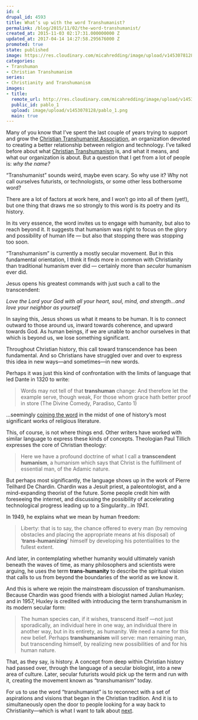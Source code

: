 ```yaml
---
id: 4
drupal_id: 4593
title: What’s up with the word Transhumanist?
permalink: /blog/2015/11/02/the-word-transhumanist/
created_at: 2015-11-03 02:17:31.000000000 Z
updated_at: 2017-04-14 14:27:58.295676000 Z
promoted: true
state: published
image: https://res.cloudinary.com/micahredding/image/upload/v1453078128/pablo_1.png
categories:
- Transhuman
- Christian Transhumanism
series:
- Christianity and Transhumanism
images:
- title: 
  remote_url: http://res.cloudinary.com/micahredding/image/upload/v1453078128/pablo_1.png
  public_id: pablo_1
  upload: image/upload/v1453078128/pablo_1.png
  main: true
---
```

Many of you know that I’ve spent the last couple of years trying to support and grow the [Christian Transhumanist Association](http://www.christiantranshumanism.org/), an organization devoted to creating a better relationship between religion and technology. I’ve talked before about what [Christian Transhumanism](http://micahredding.com/blog/christianity-and-transhumanism) is, and what it means, and what our organization is about. But a question that I get from a lot of people is: *why the name?*

“Transhumanist” sounds weird, maybe even scary. So why use it? Why not call ourselves futurists, or technologists, or some other less bothersome word? 

There are a lot of factors at work here, and I won’t go into all of them (yet!), but one thing that draws me so strongly to this word is its poetry and its history.

In its very essence, the word invites us to engage with humanity, but also to reach beyond it. It suggests that humanism was right to focus on the glory and possibility of human life — but also that stopping there was stopping too soon.

“Transhumanism” is currently a mostly secular movement. But in this fundamental orientation, I think it finds more in common with Christianity than traditional humanism ever did — certainly more than *secular* humanism ever did.

Jesus opens his greatest commands with just such a call to the transcendent:

*Love the Lord your God with all your heart, soul, mind, and strength…and love your neighbor as yourself*

In saying this, Jesus shows us what it means to be human. It is to connect outward to those around us, inward towards coherence, and upward towards God. As human beings, if we are unable to anchor ourselves in that which is beyond us, we lose something significant.

Throughout Christian history, this call toward transcendence has been fundamental. And so Christians have struggled over and over to express this idea in new ways—and sometimes—in new words.

Perhaps it was just this kind of confrontation with the limits of language that led Dante in 1320 to write:

> Words may not tell of that **transhuman** change:
And therefore let the example serve, though weak,
For those whom grace hath better proof in store (The Divine Comedy, Paradiso, Canto 1)

…seemingly [coining the word](http://www.theologyplus.org/the-history-of-the-word-transhumanism/) in the midst of one of history’s most significant works of religious literature. 

This, of course, is not where things end. Other writers have worked with similar language to express these kinds of concepts. Theologian Paul Tillich expresses the core of Christian theology:

> Here we have a profound doctrine of what I call a **transcendent humanism**, a humanism which says that Christ is the fulfillment of essential man, of the Adamic nature.

But perhaps most significantly, the language shows up in the work of Pierre Teilhard De Chardin. Chardin was a Jesuit priest, a paleontologist, and a mind-expanding theorist of the future. Some people credit him with foreseeing the internet, and discussing the possibility of accelerating technological progress leading up to a Singularity…in *1941*.

In 1949, he explains what we mean by human freedom:

> Liberty: that is to say, the chance offered to every man (by removing obstacles and placing the appropriate means at his disposal) of ‘**trans-humanizing**’ himself by developing his potentialities to the fullest extent.

And later, in contemplating whether humanity would ultimately vanish beneath the waves of time, as many philosophers and scientists were arguing, he uses the term **trans-humanity** to describe the spiritual vision that calls to us from beyond the boundaries of the world as we know it.

And this is where we rejoin the mainstream discussion of transhumanism. Because Chardin was good friends with a biologist named Julian Huxley; and in 1957, Huxley is credited with introducing the term transhumanism in its modern secular form:

> The human species can, if it wishes, transcend itself —not just sporadically, an individual here in one way, an individual there in another way, but in its entirety, as humanity. We need a name for this new belief. Perhaps **transhumanism** will serve: man remaining man, but trans­cending himself, by realizing new possibilities of and for his human nature.

That, as they say, is history. A concept from deep within Christian history had passed over, through the language of a secular biologist, into a new area of culture. Later, secular futurists would pick up the term and run with it, creating the movement known as “transhumanism” today.

For us to use the word “transhumanist” is to reconnect with a set of aspirations and visions that began in the Christian tradition. And it is to simultaneously open the door to people looking for a way back to Christianity—which is what I want to talk about [next](http://micahredding.com/blog/2015/11/16/mars-hill).
